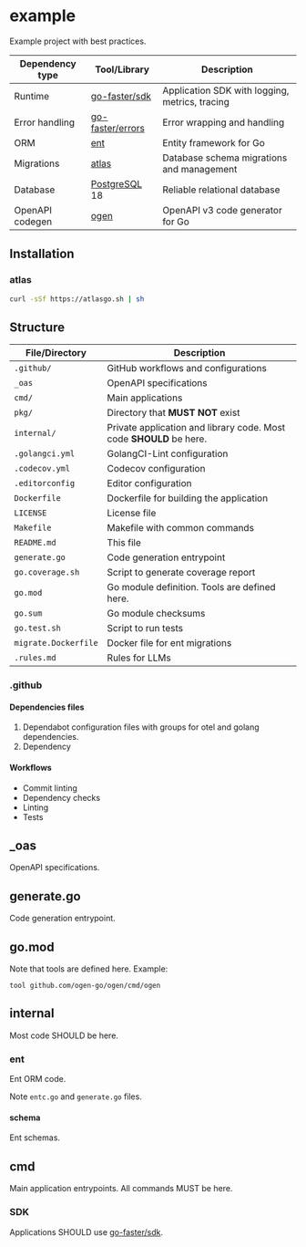 # example

Example project with best practices.

| Dependency type | Tool/Library                                      | Description                                    |
|-----------------|---------------------------------------------------|------------------------------------------------|
| Runtime         | [go-faster/sdk](https://github.com/go-faster/sdk) | Application SDK with logging, metrics, tracing |
| Error handling  | [go-faster/errors](github.com/go-faster/errors)   | Error wrapping and handling                    |
| ORM             | [ent](https://entgo.io/)                          | Entity framework for Go                        |
| Migrations      | [atlas](https://atlasgo.io/)                      | Database schema migrations and management      |
| Database        | [PostgreSQL](http://postgresql.org/) 18           | Reliable relational database                   |
| OpenAPI codegen | [ogen](https://ogen.dev/)                         | OpenAPI v3 code generator for Go               |

## Installation

### atlas

```bash
curl -sSf https://atlasgo.sh | sh
```

## Structure

| File/Directory       | Description                                                         |
|----------------------|---------------------------------------------------------------------|
| `.github/`           | GitHub workflows and configurations                                 |
| `_oas`               | OpenAPI specifications                                              |
| `cmd/`               | Main applications                                                   |
| `pkg/`               | Directory that **MUST NOT** exist                                   |
| `internal/`          | Private application and library code. Most code **SHOULD** be here. |
| `.golangci.yml`      | GolangCI-Lint configuration                                         |
| `.codecov.yml`       | Codecov configuration                                               |
| `.editorconfig`      | Editor configuration                                                |
| `Dockerfile`         | Dockerfile for building the application                             |
| `LICENSE`            | License file                                                        |
| `Makefile`           | Makefile with common commands                                       |
| `README.md`          | This file                                                           |
| `generate.go`        | Code generation entrypoint                                          |
| `go.coverage.sh`     | Script to generate coverage report                                  |
| `go.mod`             | Go module definition. Tools are defined here.                       |
| `go.sum`             | Go module checksums                                                 |
| `go.test.sh`         | Script to run tests                                                 |
| `migrate.Dockerfile` | Docker file for ent migrations                                      |
| `.rules.md`          | Rules for LLMs                                                      |

### .github

#### Dependencies files

1. Dependabot configuration files with groups for otel and golang dependencies.
2. Dependency

#### Workflows

- Commit linting
- Dependency checks
- Linting
- Tests

##  _oas

OpenAPI specifications.

## generate.go

Code generation entrypoint.

## go.mod

Note that tools are defined here.
Example:

```
tool github.com/ogen-go/ogen/cmd/ogen
```

## internal

Most code SHOULD be here.

### ent

Ent ORM code.

Note `entc.go` and `generate.go` files.

#### schema

Ent schemas.

## cmd

Main application entrypoints.
All commands MUST be here.

### SDK

Applications SHOULD use [go-faster/sdk](https://github.com/go-faster/sdk).
